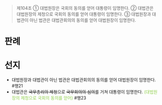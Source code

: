> 제104조
> ① 대법원장은 국회의 동의를 얻어 대통령이 임명한다.
> ② 대법관은 대법원장의 제청으로 국회의 동의를 얻어 대통령이 임명한다.
> ③ 대법원장과 대법관이 아닌 법관은 대법관회의의 동의를 얻어 대법원장이 임명한다.

# 판례
# 선지
- 대법원장과 대법관이 아닌 법관은 대법관회의의 동의를 얻어 대법원장이 임명한다. #행21
- 대법관은 ~~국무총리의 제청~~으로 ~~국무회의의 심의~~를 거쳐 대통령이 임명한다. <font color="#92d050">(대법원장의 제청으로 국회의 동의를 얻어)</font> #행23